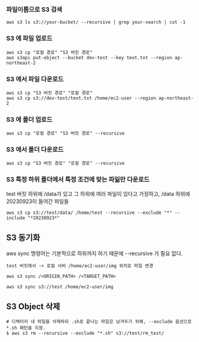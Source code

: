 ### 파일이름으로 S3 검색

```
aws s3 ls s3://your-bucket/ --recursive | grep your-search | cut -1
```

### S3 에 파일 업로드

```
aws s3 cp "로컬 경로" "S3 버킷 경로"
aws s3api put-object --bucket dev-test --key text.txt --region ap-northeast-2
```

### S3 에서 파일 다운로드

```
aws s3 cp "S3 버킷 경로" "로컬 경로"
aws s3 cp s3://dev-test/text.txt /home/ec2-user --region ap-northeast-2
```
### S3 에 폴더 업로드

```
aws s3 cp "로컬 경로" "S3 버킷 경로" --recursive
```

### S3 에서 폴더 다운로드

```
aws s3 cp "S3 버킷 경로" "로컬 경로" --recursive
```

### S3 특정 하위 폴더에서 특정 조건에 맞는 파읾만 다운로드

test 버킷 하위에 /data가 있고 그 하위에 여러 파일이 있다고 가정하고, /data 하위에 20230923이 들어간 파일들

```
aws s3 cp s3://test/data/ /home/test --recursive --exclude "*" --include "*20230923*"
```

## S3 동기화

aws sync 명령어는 기본적으로 하위까지 하기 때문에 --recursive 가 필요 없다.

```
test 버킷에서 -> 로컬 서버 /home/ec2-user/img 위치로 파일 변경

aws s3 sync /<ORIGIN_PATH> /<TARGET_PATH>

aws s3 sync s3://test /home/ec2-user/img
```

## S3 Object 삭제

```
# 디렉터리 내 파일을 삭제하되 .sh로 끝나는 파일은 남겨두기 위해, --exclude 옵션으로 *.sh 패턴을 지정. 
$ aws s3 rm --recursive --exclude "*.sh" s3://test/rm_test/
```

